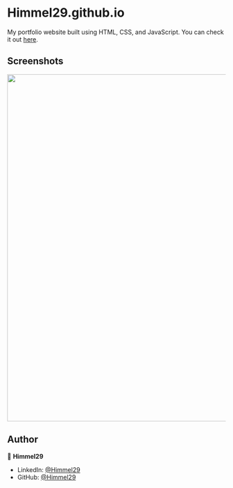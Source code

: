 # Himmel29.github.io

My portfolio website built using HTML, CSS, and JavaScript. You can check it out [here](https://Himmel29.github.io).



## Screenshots

<p float="center">
    <img src="https://github.com/arasgungore/arasgungore.github.io/blob/main/Screenshots/1.png" width="800">
</p>



## Author

👤 **Himmel29**

* LinkedIn: [@Himmel29](https://www.linkedin.com/in/)
* GitHub: [@Himmel29](https://github.com/Himmel29)
